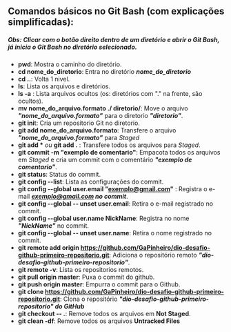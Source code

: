  ## **Comandos básicos no Git Bash (com explicações simplificadas):**
 
 ##### _Obs: Clicar com o botão direito dentro de um diretório e abrir o Git Bash, já inicia o Git Bash no diretório selecionado._
 
 - **pwd**: Mostra o caminho do diretório. 
 - **cd nome_do_diretorio**: Entra no diretório _**nome_do_diretorio**_
 - **cd ..**: Volta 1 nivel.
- **ls**: Lista os arquivos e diretórios.
- **ls -a** : Lista arquivos ocultos (os: diretórios com "." na frente, são ocultos).
- **mv nome_do_arquivo.formato ./ diretorio/**: Move o arquivo _**"nome_do_arquivo.formato"**_ para o diretorio _**"diretorio"**_.
- **git ini**t: Cria um repositorio Git no diretorio.
- **git add nome_do_arquivo.formato**: Transfere o arquivo _**"nome_do_arquivo.formato"**_ para _Staged_
- __git add *__ _ou_  **git add .** : Transfere todos os arquivos para _Staged_.
-  **git commit -m  "exemplo de comentario"**: Empacota todos os arquivos em _Staged_ e cria um commit com o comentário _**"exemplo de comentario"**_.
- **git status**: Status do commit.
- **git config --list**: Lista as configurações do commit.
- **git config --global user.email "exemplo@gmail.com"** : Registra o e-mail _**exemplo@gmail.com no commit**_.
- **git config --global -- unset user.email**: Retira o e-mail registrado no commit.
- **git config --global user.name NickName**: Registra no nome _**"NickName"**_ no commit.
- **git config --global -- unset user.name**: Retira o nome registrado no commit.
- **git remote add origin https://github.com/GaPinheiro/dio-desafio-github-primeiro-repositorio.git**: Adiciona o repositório remoto _**"dio-desafio-github-primeiro-repositorio"**_.
- **git remote -v**: Lista os repositorios remotos.
- **git pull origin master**: Puxa o commit do github.
- **git push origin master**: Empurra o commit para o Github.
- **git clone https://github.com/GaPinheiro/dio-desafio-github-primeiro-repositorio.git**: Clona o repositório _**"dio-desafio-github-primeiro-repositorio" do GitHub**_
- **git checkout -- .**: Remove todos os arquivos em **Not Staged**.
- **git clean -df**: Remove todos os arquivos **Untracked Files** 






